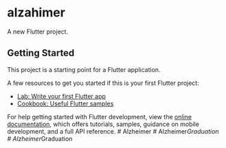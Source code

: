 # alzahimer

A new Flutter project.

## Getting Started

This project is a starting point for a Flutter application.

A few resources to get you started if this is your first Flutter project:

- [Lab: Write your first Flutter app](https://docs.flutter.dev/get-started/codelab)
- [Cookbook: Useful Flutter samples](https://docs.flutter.dev/cookbook)

For help getting started with Flutter development, view the
[online documentation](https://docs.flutter.dev/), which offers tutorials,
samples, guidance on mobile development, and a full API reference.
#   A l z h e i m e r  
 #   A l z h e i m e r _ G r a d u a t i o n  
 #   A l z h e i m e r _ G r a d u a t i o n  
 